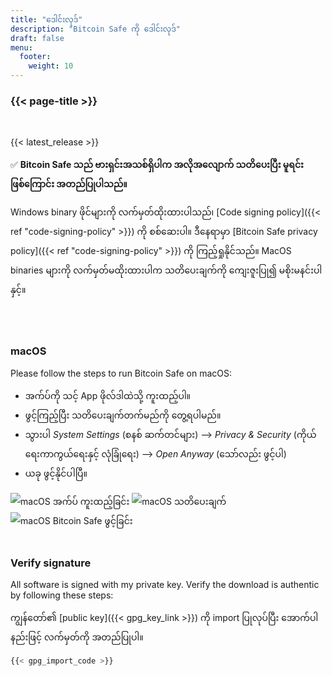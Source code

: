 ```yaml
---
title: "ဒေါင်းလုဒ်"
description: "Bitcoin Safe ကို ဒေါင်းလုဒ်"
draft: false
menu:
  footer:
    weight: 10
---
```


### {{< page-title >}} 

<br>

{{< latest_release >}}


✅ **Bitcoin Safe သည် ဗားရှင်းအသစ်ရှိပါက အလိုအလျောက် သတိပေးပြီး မူရင်းဖြစ်ကြောင်း အတည်ပြုပါသည်။**


Windows binary ဖိုင်များကို လက်မှတ်ထိုးထားပါသည်၊ [Code signing policy]({{< ref "code-signing-policy" >}}) ကို စစ်ဆေးပါ။ ဒီနေရာမှာ [Bitcoin Safe privacy policy]({{< ref "code-signing-policy" >}}) ကို ကြည့်ရှုနိုင်သည်။ MacOS binaries များကို လက်မှတ်မထိုးထားပါက သတိပေးချက်ကို ကျေးဇူးပြု၍ မစိုးမနင်းပါနှင့်။

<br>
<br>

###  macOS 

Please follow the steps to run Bitcoin Safe on macOS:
- အက်ပ်ကို သင့် App ဖိုလ်ဒါထဲသို့ ကူးထည့်ပါ။
- ဖွင့်ကြည့်ပြီး သတိပေးချက်တက်မည်ကို တွေ့ရပါမည်။
- သွားပါ *System Settings* (စနစ် ဆက်တင်များ) --> *Privacy & Security* (ကိုယ်ရေးကာကွယ်ရေးနှင့် လုံခြုံရေး) --> *Open Anyway* (သော်လည်း ဖွင့်ပါ)
- ယခု ဖွင့်နိုင်ပါပြီ။

<img src="/images/mac/copy-app.png" alt="macOS အက်ပ် ကူးထည့်ခြင်း"   /> 
<img src="/images/mac/warning.png" alt="macOS သတိပေးချက်"   /> 
<img src="/images/mac/disable.png" alt="macOS Bitcoin Safe ဖွင့်ခြင်း"   /> 

<br>
<br>

###  Verify signature

All software is signed with my private key. Verify the download is authentic by following these steps:

ကျွန်တော်၏ [public key]({{< gpg_key_link >}}) ကို import ပြုလုပ်ပြီး အောက်ပါနည်းဖြင့် လက်မှတ်ကို အတည်ပြုပါ။
```bash
{{< gpg_import_code >}}
```



<br> 
<br>


<!-- ### Alternative install  via pip  on Mac, Linux, or Windows 
PyPi: https://pypi.org/project/bitcoin-safe/
python -m pip install bitcoin-safe
python -m bitcoin_safe
-->